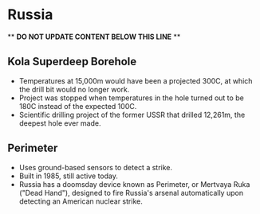 Russia
======

** **DO NOT UPDATE CONTENT BELOW THIS LINE** **

Kola Superdeep Borehole
-----------------------

* Temperatures at 15,000m would have been a projected 300C, at which the drill bit would no longer work.
* Project was stopped when temperatures in the hole turned out to be 180C instead of the expected 100C.
* Scientific drilling project of the former USSR that drilled 12,261m, the deepest hole ever made.

Perimeter
---------

* Uses ground-based sensors to detect a strike.
* Built in 1985, still active today.
* Russia has a doomsday device known as Perimeter, or Mertvaya Ruka ("Dead Hand"), designed to fire Russia's arsenal automatically upon detecting an American nuclear strike.


